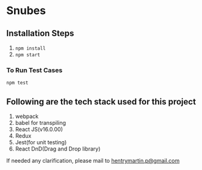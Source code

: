 # Snubes

## Installation Steps

1. `npm install`
2. `npm start`

### To Run Test Cases

`npm test`

## Following are the tech stack used for this project

1. webpack
2. babel for transpiling
3. React JS(v16.0.00)
4. Redux
5. Jest(for unit testing)
6. React DnD(Drag and Drop library)

If needed any clarification, please mail to hentrymartin.p@gmail.com
